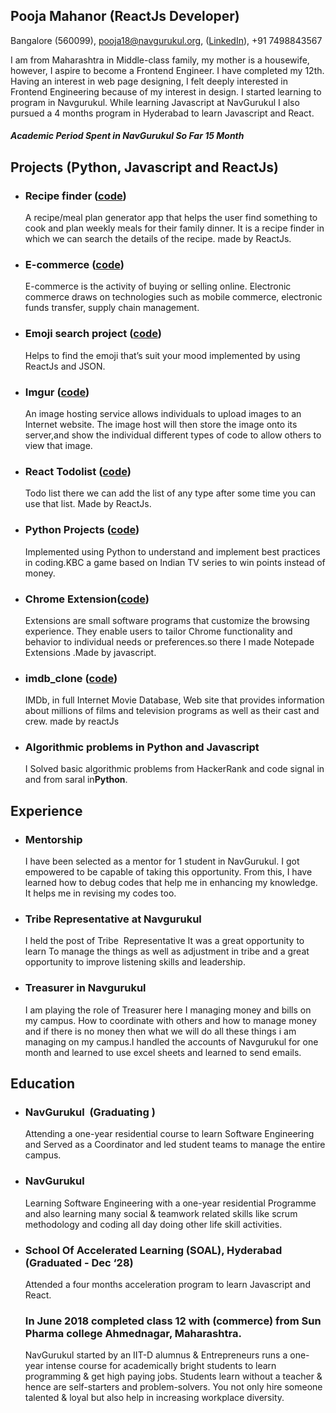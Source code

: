 ## Pooja Mahanor (ReactJs Developer)  
Bangalore (560099),
pooja18@navgurukul.org,
([LinkedIn](https://www.linkedin.com/in/pooja-mahanor-9a0021182/)),
+91 7498843567


I am from Maharashtra in  Middle-class family, my mother is a housewife, however, I aspire to become a Frontend Engineer. I have completed my 12th. Having an interest in web page designing, I felt deeply interested in Frontend Engineering because of my interest in design. I started learning to program in Navgurukul. While learning Javascript at NavGurukul I also pursued a 4 months program in Hyderabad to learn Javascript and React.
##### Academic Period Spent in **NavGurukul** So Far   **15 Month**

## Projects (Python, Javascript and ReactJs)
- ### **Recipe finder​ ([code](https://github.com/mahanor123/Recat-recipe-finder))**
   A recipe/meal plan generator app that helps the user find something to cook and plan weekly meals for their family dinner. It is a recipe finder in which we can search the details of the recipe. made by ReactJs.
- ### **E-commerce​ ([code](https://github.com/mahanor123/E_commerce))**
   E-commerce is the activity of buying or selling online. Electronic commerce draws on technologies such as mobile commerce, electronic funds transfer, supply chain management.
- ### **Emoji search project ​ ([code](https://github.com/mahanor123/emoji-search-react-filter))**
  Helps to find the emoji that’s suit your mood implemented by using ReactJs and JSON. 
- ### **Imgur ([code](https://github.com/mahanor123/imgur))**
  An image hosting service allows individuals to upload images to an Internet website. The image host will then store the image onto its server,and show the individual different types of code to allow others to view that image.
- ### **React Todolist (​[​code](https://github.com/mahanor123/React_todolist))**
  Todo list there we can add the list of any type after some time you can use that list. Made by ReactJs.
- ### **Python Projects ([​code](https://github.com/mahanor123/python_small_project))**
  Implemented using Python to understand and implement best practices in coding.KBC a game based on Indian TV series to win points instead of money.
- ### **Chrome Extension​([code](https://github.com/exponentsoftware/Milestone5--ChromeExtension))**
  Extensions are small software programs that customize the browsing experience. They enable users to tailor Chrome functionality and behavior to individual needs or preferences.so there I made Notepade ​ Extensions​ .Made by javascript.
- ### **imdb_clone ([code](https://github.com/mahanor123/imdb_clone))**
  IMDb, in full Internet Movie Database, Web site that provides information about millions of films and television programs as well as their cast and crew. made by reactJs
- ### **Algorithmic problems in Python and Javascript**
  I Solved basic algorithmic problems from HackerRank and code signal in and from saral in**Python**.

## Experience
- ### **Mentorship**
  I have been selected as a mentor for 1 student in NavGurukul. I got empowered to be capable of taking this opportunity. From this, I have learned how to debug codes that help me in enhancing my knowledge. It helps me in revising my codes too.
- ### **Tribe Representative at Navgurukul**
  I held the post of Tribe ​ Representative It was a great opportunity to learn To manage the things as well as adjustment in tribe and a great opportunity to improve listening skills and leadership.
- ### **Treasurer in Navgurukul**
  I am playing the role of Treasurer here I managing money and bills on my campus. How to coordinate with others and how to manage money and if there is no money then what we will do all these things i am managing on my campus.I handled the accounts of Navgurukul for one month and learned to use excel sheets and learned to send emails.

## Education
- ### **NavGurukul ​ (Graduating ​ )**
  Attending a one-year residential course to learn Software Engineering and Served as a Coordinator and led student teams to
manage the entire campus.
- ### **NavGurukul**
  Learning Software Engineering with a one-year residential Programme and also learning many social & teamwork related skills like scrum methodology and coding all day doing other life skill activities.

- ### **School Of Accelerated Learning (SOAL), Hyderabad (Graduated - Dec ‘28)**
  Attended a four months acceleration program to learn Javascript and React.
  
  ### **In June 2018 completed class 12 with (commerce) from Sun Pharma college Ahmednagar, Maharashtra.**
  
  NavGurukul started by an IIT-D alumnus & Entrepreneurs runs a one-year intense course for academically bright students to learn programming & get high paying jobs. Students learn without a teacher & hence are self-starters and problem-solvers. You not only hire someone talented & loyal but also help in increasing workplace diversity.
